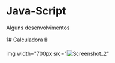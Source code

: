 # Java-Script
Alguns desenvolvimentos

1# Calculadora 🖩


img width="700px src="![Screenshot_2](https://user-images.githubusercontent.com/78491224/208687393-d1d411ff-9c39-4b40-917d-f3dd2af4d0b9.png)" 


